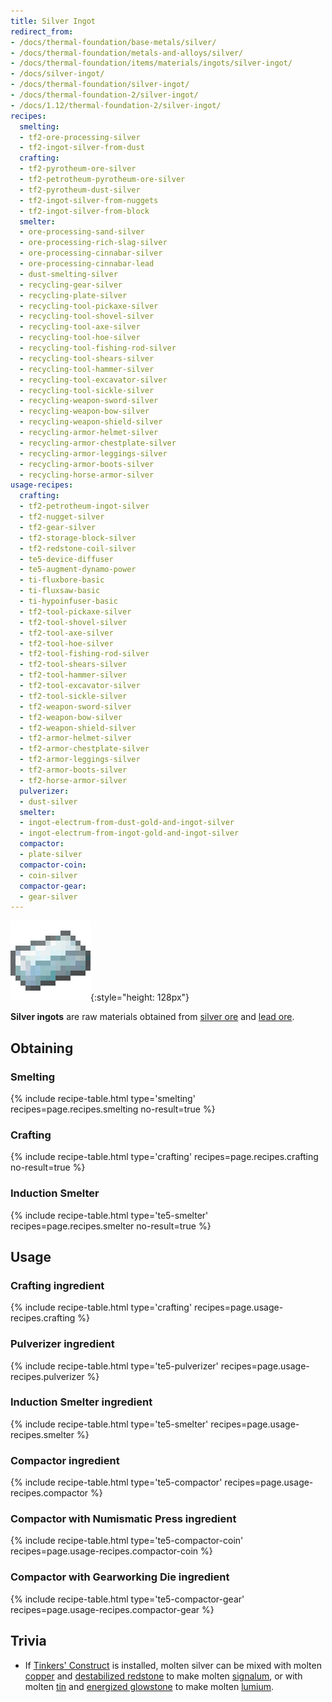 ```yaml
---
title: Silver Ingot
redirect_from:
- /docs/thermal-foundation/base-metals/silver/
- /docs/thermal-foundation/metals-and-alloys/silver/
- /docs/thermal-foundation/items/materials/ingots/silver-ingot/
- /docs/silver-ingot/
- /docs/thermal-foundation/silver-ingot/
- /docs/thermal-foundation-2/silver-ingot/
- /docs/1.12/thermal-foundation-2/silver-ingot/
recipes:
  smelting:
  - tf2-ore-processing-silver
  - tf2-ingot-silver-from-dust
  crafting:
  - tf2-pyrotheum-ore-silver
  - tf2-petrotheum-pyrotheum-ore-silver
  - tf2-pyrotheum-dust-silver
  - tf2-ingot-silver-from-nuggets
  - tf2-ingot-silver-from-block
  smelter:
  - ore-processing-sand-silver
  - ore-processing-rich-slag-silver
  - ore-processing-cinnabar-silver
  - ore-processing-cinnabar-lead
  - dust-smelting-silver
  - recycling-gear-silver
  - recycling-plate-silver
  - recycling-tool-pickaxe-silver
  - recycling-tool-shovel-silver
  - recycling-tool-axe-silver
  - recycling-tool-hoe-silver
  - recycling-tool-fishing-rod-silver
  - recycling-tool-shears-silver
  - recycling-tool-hammer-silver
  - recycling-tool-excavator-silver
  - recycling-tool-sickle-silver
  - recycling-weapon-sword-silver
  - recycling-weapon-bow-silver
  - recycling-weapon-shield-silver
  - recycling-armor-helmet-silver
  - recycling-armor-chestplate-silver
  - recycling-armor-leggings-silver
  - recycling-armor-boots-silver
  - recycling-horse-armor-silver
usage-recipes:
  crafting:
  - tf2-petrotheum-ingot-silver
  - tf2-nugget-silver
  - tf2-gear-silver
  - tf2-storage-block-silver
  - tf2-redstone-coil-silver
  - te5-device-diffuser
  - te5-augment-dynamo-power
  - ti-fluxbore-basic
  - ti-fluxsaw-basic
  - ti-hypoinfuser-basic
  - tf2-tool-pickaxe-silver
  - tf2-tool-shovel-silver
  - tf2-tool-axe-silver
  - tf2-tool-hoe-silver
  - tf2-tool-fishing-rod-silver
  - tf2-tool-shears-silver
  - tf2-tool-hammer-silver
  - tf2-tool-excavator-silver
  - tf2-tool-sickle-silver
  - tf2-weapon-sword-silver
  - tf2-weapon-bow-silver
  - tf2-weapon-shield-silver
  - tf2-armor-helmet-silver
  - tf2-armor-chestplate-silver
  - tf2-armor-leggings-silver
  - tf2-armor-boots-silver
  - tf2-horse-armor-silver
  pulverizer:
  - dust-silver
  smelter:
  - ingot-electrum-from-dust-gold-and-ingot-silver
  - ingot-electrum-from-ingot-gold-and-ingot-silver
  compactor:
  - plate-silver
  compactor-coin:
  - coin-silver
  compactor-gear:
  - gear-silver
---
```


![Silver ingot](/assets/images/thermal-foundation-2/ingot-silver.png){:style="height: 128px"}


**Silver ingots** are raw materials obtained from [silver
ore](/docs/1.12/thermal-foundation/silver-ore/) and [lead ore](/docs/1.12/thermal-foundation/lead-ore/).


Obtaining
---------

### Smelting
{% include recipe-table.html type='smelting' recipes=page.recipes.smelting no-result=true %}

### Crafting
{% include recipe-table.html type='crafting' recipes=page.recipes.crafting no-result=true %}

### Induction Smelter
{% include recipe-table.html type='te5-smelter' recipes=page.recipes.smelter no-result=true %}


Usage
-----

### Crafting ingredient
{% include recipe-table.html type='crafting' recipes=page.usage-recipes.crafting %}

### Pulverizer ingredient
{% include recipe-table.html type='te5-pulverizer' recipes=page.usage-recipes.pulverizer %}

### Induction Smelter ingredient
{% include recipe-table.html type='te5-smelter' recipes=page.usage-recipes.smelter %}

### Compactor ingredient
{% include recipe-table.html type='te5-compactor' recipes=page.usage-recipes.compactor %}

### Compactor with Numismatic Press ingredient
{% include recipe-table.html type='te5-compactor-coin' recipes=page.usage-recipes.compactor-coin %}

### Compactor with Gearworking Die ingredient
{% include recipe-table.html type='te5-compactor-gear' recipes=page.usage-recipes.compactor-gear %}


Trivia
------

* If [Tinkers'
  Construct](https://minecraft.curseforge.com/projects/tinkers-construct) is
  installed, molten silver can be mixed with molten
  [copper](/docs/1.12/thermal-foundation/copper-ingot/) and [destabilized
  redstone](/docs/1.12/thermal-foundation/destabilized-redstone/) to make molten
  [signalum](/docs/1.12/thermal-foundation/signalum-ingot/), or with molten [tin](/docs/1.12/thermal-foundation/tin-ingot/) and
  [energized glowstone](/docs/1.12/thermal-foundation/energized-glowstone/) to make molten
  [lumium](/docs/1.12/thermal-foundation/lumium-ingot/).

